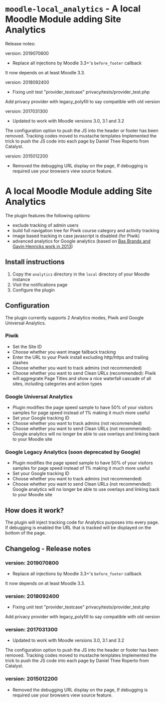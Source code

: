 # `moodle-local_analytics` - A local Moodle Module adding Site Analytics

Release notes:

version: 2019070800

- Replace all injections by Moodle 3.3+'s `before_footer` callback

It now depends on at least Moodle 3.3.

version: 2018092400

- Fixing unit test "provider_testcase" privacy/tests/provider_test.php

Add privacy provider with legacy_polyfill to say compatible with old version 

version: 2017031300

- Updated to work with Moodle versions 3.0, 3.1 and 3.2

The configuration option to push the JS into the header or footer has been removed.
Tracking codes moved to mustache templates
Implemented the trick to push the JS code into each page by Daniel Thee Roperto from Catalyst.

version: 2015012200

- Removed the debugging URL display on the page, If debugging is required use your browsers view source feature.

# A local Moodle Module adding Site Analytics

The plugin features the following options:
- exclude tracking of admin users
- build full navigation tree for Piwik course category and activity tracking
- image based tracking in case javascript is disabled (for Piwik)
- advanced analytics for Google analytics (based on [Bas Brands and Gavin Henricks work in 2013](http://www.somerandomthoughts.com/blog/2012/04/18/ireland-uk-moodlemoot-analytics-to-the-front/))

## Install instructions
1. Copy the `analytics` directory in the `local` directory of your Moodle instance
2. Visit the notifications page
3. Configure the plugin

## Configuration

The plugin currently supports 2 Analytics modes, Piwik and Google Universal Analytics.

### Piwik
- Set the Site ID
- Choose whether you want image fallback tracking
- Enter the URL to your Piwik install excluding http/https and trailing slashes
- Choose whether you want to track admins (not recommended)
- Choose whether you want to send Clean URLs (recommended):
	Piwik will aggregrate Page Titles and show a nice waterfall cascade of all sites, including categories and action types

### Google Universal Analytics
- Plugin modifies the page speed sample to have 50% of your visitors samples for page speed instead of 1% making it much more useful
- Set your Google tracking ID
- Choose whether you want to track admins (not recommended)
- Choose whether you want to send Clean URLs (not recommended):
	Google analytics will no longer be able to use overlays and linking back to your Moodle site

### Google Legacy Analytics (soon deprecated by Google)
- Plugin modifies the page speed sample to have 50% of your visitors samples for page speed instead of 1% making it much more useful
- Set your Google tracking ID
- Choose whether you want to track admins (not recommended)
- Choose whether you want to send Clean URLs (not recommended):
	Google analytics will no longer be able to use overlays and linking back to your Moodle site

## How does it work?

The plugin will inject tracking code for Analytics purposes into every page. 
If debugging is enabled the URL that is tracked will be displayed on the bottom of the page.

## Changelog - Release notes

### version: 2019070800

- Replace all injections by Moodle 3.3+'s `before_footer` callback

It now depends on at least Moodle 3.3.

### version: 2018092400

- Fixing unit test "provider_testcase" privacy/tests/provider_test.php

Add privacy provider with legacy_polyfill to say compatible with old version

### version: 2017031300

- Updated to work with Moodle versions 3.0, 3.1 and 3.2

The configuration option to push the JS into the header or footer has been removed.
Tracking codes moved to mustache templates
Implemented the trick to push the JS code into each page by Daniel Thee Roperto from Catalyst.

### version: 2015012200

- Removed the debugging URL display on the page, If debugging is required use your browsers view source feature.
